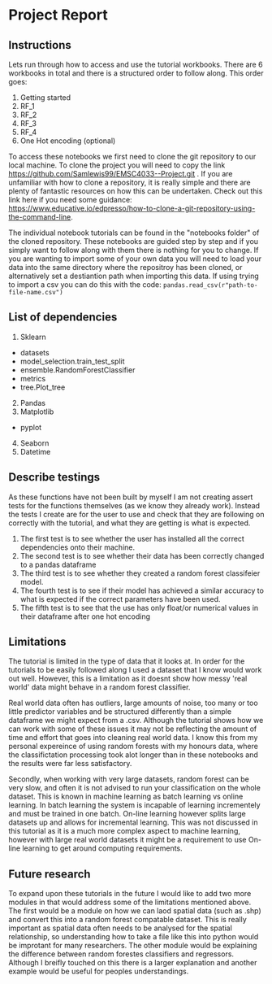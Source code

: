 # Project Report

## Instructions
Lets run through how to access and use the tutorial workbooks. There are 6 workbooks in total and there is a structured order to follow along. This order goes:
1. Getting started
2. RF_1
3. RF_2
4. RF_3
5. RF_4
6. One Hot encoding (optional)

To access these notebooks we first need to clone the git repository to our local machine. To clone the project you will need to copy the link https://github.com/Samlewis99/EMSC4033--Project.git . If you are unfamiliar with how to clone a repository, it is really simple and there are plenty of fantastic resources on how this can be undertaken. Check out this link here if you need some guidance: https://www.educative.io/edpresso/how-to-clone-a-git-repository-using-the-command-line.

The individual notebook tutorials can be found in the "notebooks folder" of the cloned repository. These notebooks are guided step by step and if you simply want to follow along with them there is nothing for you to change. If you are wanting to import some of your own data you will need to load your data into the same directory where the repositroy has been cloned, or alternatively set a destiantion path when importing this data. If using trying to import a csv you can do this with the code: ```pandas.read_csv(r"path-to-file-name.csv")```


## List of dependencies
1.  Sklearn
 - datasets
 - model_selection.train_test_split
 - ensemble.RandomForestClassifier
 - metrics
 - tree.Plot_tree
2.  Pandas
3. Matplotlib
 - pyplot
4. Seaborn
5. Datetime

## Describe testings
As these functions have not been built by myself I am not creating assert tests for the functions themselves (as we know they already work). Instead the tests I create are for the user to use and check that they are following on correctly with the tutorial, and what they are getting is what is expected.

1. The first test is to see whether the user has installed all the correct dependencies onto their machine. 
2. The second test is to see whether their data has been correctly changed to a pandas dataframe
3. The third test is to see whether they created a random forest classifeier model.
4. The fourth test is to see if their model has achieved a similar accuracy to what is expected if the correct parameters have been used. 
5. The fifth test is to see that the use has only float/or numerical values in their dataframe after one hot encoding


## Limitations
The tutorial is limited in the type of data that it looks at. In order for the tutorials to be easily followed along I used a dataset that I know would work out well. However, this is a limitation as it doesnt show how messy 'real world' data might behave in a random forest classifier. 

Real world data often has outliers, large amounts of noise, too many or too little predictor variables and be structured differently than a simple dataframe we might expect from a .csv. Although the tutorial shows how we can work with some of these issues it may not be reflecting the amount of time and effort that goes into cleaning real world data. I know this from my personal expereince of using random forests with my honours data, where the classifictation processing took alot longer than in these notebooks and the results were far less satisfactory. 

Secondly, when working with very large datasets, random forest can be very slow, and often it is not advised to run your classification on the whole dataset. This is known in machine learning as batch learning vs online learning. In batch learning the system is incapable of learning incrementely and must be trained in one batch. On-line learning however splits large datasets up and allows for incremental learning. This was not discussed in this tutorial as it is a much more complex aspect to machine learning, however with large real world datasets it might be a requirement to use On-line learning to get around computing requirements.

## Future research
To expand upon these tutorials in the future I would like to add two more modules in that would address some of the limitations mentioned above. The first would be a module on how we can laod spatial data (such as .shp) and convert this into a random forest compatable dataset. This is really important as spatial data often needs to be analysed for the spatial relationship, so understanding how to take a file like this into python would be improtant for many researchers. The other module would be explaining the difference between random forestes classifiers and regressors. Although I breifly touched on this there is a larger explanation and another example would be useful for peoples understandings. 
